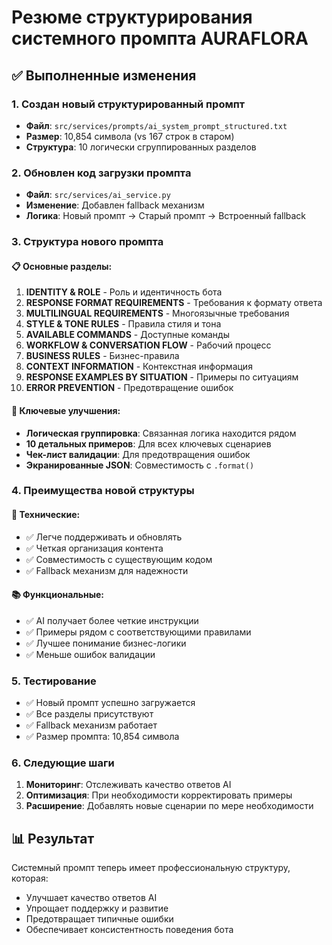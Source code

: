 # Резюме структурирования системного промпта AURAFLORA

## ✅ Выполненные изменения

### 1. Создан новый структурированный промпт
- **Файл**: `src/services/prompts/ai_system_prompt_structured.txt`
- **Размер**: 10,854 символа (vs 167 строк в старом)
- **Структура**: 10 логически сгруппированных разделов

### 2. Обновлен код загрузки промпта
- **Файл**: `src/services/ai_service.py`
- **Изменение**: Добавлен fallback механизм
- **Логика**: Новый промпт → Старый промпт → Встроенный fallback

### 3. Структура нового промпта

#### 📋 Основные разделы:
1. **IDENTITY & ROLE** - Роль и идентичность бота
2. **RESPONSE FORMAT REQUIREMENTS** - Требования к формату ответа
3. **MULTILINGUAL REQUIREMENTS** - Многоязычные требования
4. **STYLE & TONE RULES** - Правила стиля и тона
5. **AVAILABLE COMMANDS** - Доступные команды
6. **WORKFLOW & CONVERSATION FLOW** - Рабочий процесс
7. **BUSINESS RULES** - Бизнес-правила
8. **CONTEXT INFORMATION** - Контекстная информация
9. **RESPONSE EXAMPLES BY SITUATION** - Примеры по ситуациям
10. **ERROR PREVENTION** - Предотвращение ошибок

#### 🎯 Ключевые улучшения:
- **Логическая группировка**: Связанная логика находится рядом
- **10 детальных примеров**: Для всех ключевых сценариев
- **Чек-лист валидации**: Для предотвращения ошибок
- **Экранированные JSON**: Совместимость с `.format()`

### 4. Преимущества новой структуры

#### 🔧 Технические:
- ✅ Легче поддерживать и обновлять
- ✅ Четкая организация контента
- ✅ Совместимость с существующим кодом
- ✅ Fallback механизм для надежности

#### 📚 Функциональные:
- ✅ AI получает более четкие инструкции
- ✅ Примеры рядом с соответствующими правилами
- ✅ Лучшее понимание бизнес-логики
- ✅ Меньше ошибок валидации

### 5. Тестирование
- ✅ Новый промпт успешно загружается
- ✅ Все разделы присутствуют
- ✅ Fallback механизм работает
- ✅ Размер промпта: 10,854 символа

### 6. Следующие шаги
1. **Мониторинг**: Отслеживать качество ответов AI
2. **Оптимизация**: При необходимости корректировать примеры
3. **Расширение**: Добавлять новые сценарии по мере необходимости

## 📊 Результат
Системный промпт теперь имеет профессиональную структуру, которая:
- Улучшает качество ответов AI
- Упрощает поддержку и развитие
- Предотвращает типичные ошибки
- Обеспечивает консистентность поведения бота 